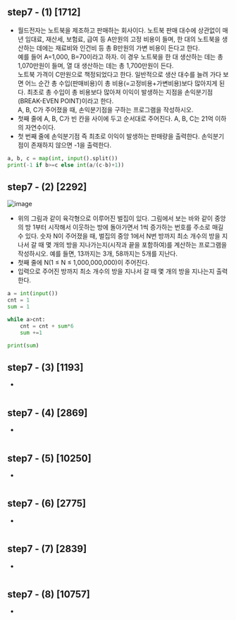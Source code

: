 ## step7 - (1) [1712]
* 월드전자는 노트북을 제조하고 판매하는 회사이다. 노트북 판매 대수에 상관없이 매년 임대료, 재산세, 보험료, 급여 등 A만원의 고정 비용이 들며, 한 대의 노트북을 생산하는 데에는 재료비와 인건비 등 총 B만원의 가변 비용이 든다고 한다.      
예를 들어 A=1,000, B=70이라고 하자. 이 경우 노트북을 한 대 생산하는 데는 총 1,070만원이 들며, 열 대 생산하는 데는 총 1,700만원이 든다.      
노트북 가격이 C만원으로 책정되었다고 한다. 일반적으로 생산 대수를 늘려 가다 보면 어느 순간 총 수입(판매비용)이 총 비용(=고정비용+가변비용)보다 많아지게 된다. 최초로 총 수입이 총 비용보다 많아져 이익이 발생하는 지점을 손익분기점(BREAK-EVEN POINT)이라고 한다.       
A, B, C가 주어졌을 때, 손익분기점을 구하는 프로그램을 작성하시오.      
* 첫째 줄에 A, B, C가 빈 칸을 사이에 두고 순서대로 주어진다. A, B, C는 21억 이하의 자연수이다.     
* 첫 번째 줄에 손익분기점 즉 최초로 이익이 발생하는 판매량을 출력한다. 손익분기점이 존재하지 않으면 -1을 출력한다.

 ```python
a, b, c = map(int, input().split())
print(-1 if b>=c else int(a/(c-b)+1)) 
  ```
  
## step7 - (2) [2292]       
![image](https://user-images.githubusercontent.com/90211945/183877637-3443080e-2170-4c09-a815-b50526699616.png)          
  
* 위의 그림과 같이 육각형으로 이루어진 벌집이 있다. 그림에서 보는 바와 같이 중앙의 방 1부터 시작해서 이웃하는 방에 돌아가면서 1씩 증가하는 번호를 주소로 매길 수 있다. 숫자 N이 주어졌을 때, 벌집의 중앙 1에서 N번 방까지 최소 개수의 방을 지나서 갈 때 몇 개의 방을 지나가는지(시작과 끝을 포함하여)를 계산하는 프로그램을 작성하시오. 예를 들면, 13까지는 3개, 58까지는 5개를 지난다.        
* 첫째 줄에 N(1 ≤ N ≤ 1,000,000,000)이 주어진다.        
* 입력으로 주어진 방까지 최소 개수의 방을 지나서 갈 때 몇 개의 방을 지나는지 출력한다.

```python
a = int(input())
cnt = 1
sum = 1

while a>cnt:
    cnt = cnt + sum*6
    sum +=1

print(sum)


```
 


## step7 - (3) [1193]
* 
 ```python

  ```

## step7 - (4) [2869]
* 
 ```python

  ```


## step7 - (5) [10250]
* 
 ```python

  ```


## step7 - (6) [2775]
* 
 ```python

  ```


## step7 - (7) [2839]
* 
 ```python

  ```


## step7 - (8) [10757]
* 
 ```python

  ```
